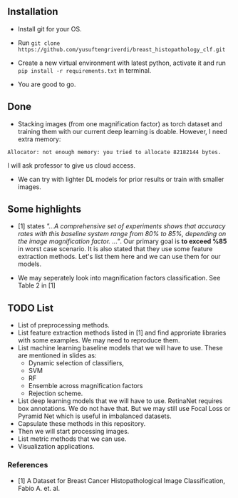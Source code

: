 ## Installation

- Install git for your OS.

- Run `git clone https://github.com/yusuftengriverdi/breast_histopathology_clf.git`

- Create a new virtual environment with latest python, activate it and run `pip install -r requirements.txt` in terminal.

- You are good to go.

## Done

- Stacking images (from one magnification factor) as torch dataset and training them with our current deep learning is doable. However, I need extra memory:

`Allocator: not enough memory: you tried to allocate 82182144 bytes.`

I will ask professor to give us cloud access.

- We can try with lighter DL models for prior results or train with smaller images.

## Some highlights

- [1] states *"...A comprehensive set of experiments shows that accuracy rates with this baseline system range from 80% to 85%, depending on the image magnification factor. ..."*. Our primary goal is **to exceed %85** in worst case scenario. It is also stated that they use some feature extraction methods. Let's list them here and we can use them for our models.

- We may seperately look into magnification factors classification. See Table 2 in [1]

## TODO List

- List of preprocessing methods.
- List feature extraction methods listed in [1] and find approriate libraries with some examples. We may need to reproduce them.
- List machine learning baseline models that we will have to use. These are mentioned in slides as:
    - Dynamic selection of classifiers,
    - SVM
    - RF
    - Ensemble across magnification factors 
    - Rejection scheme.
- List deep learning models that we will have to use. RetinaNet requires box annotations. We do not have that. But we may still use Focal Loss or Pyramid Net which is useful in imbalanced datasets.
- Capsulate these methods in this repository.
- Then we will start processing images.
- List metric methods that we can use.
- Visualization applications.

### References

- [1] A Dataset for Breast Cancer Histopathological Image Classification, Fabio A. et. al.

